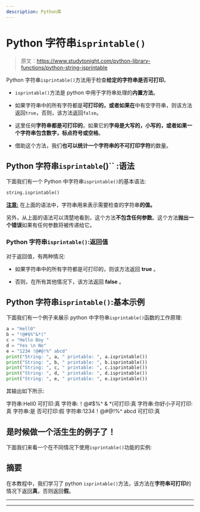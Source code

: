 ```yaml
---
description: Python库
---
```


# Python 字符串`isprintable()`

> 原文：<https://www.studytonight.com/python-library-functions/python-string-isprintable>

Python 字符串`isprintable()`方法用于检查**给定的字符串是否可打印**。

*   `isprintable()`方法是 python 中用于字符串处理的**内置方法**。

*   如果字符串中的所有字符都是**可打印的，或者如果在**中有空字符串，则该方法返回`true`，否则，该方法返回`false`。

*   这里任何**字符串都是可打印的**，如果它的**字母是大写的，小写的，或者如果一个字符串包含数字，标点符号或空格**。

*   借助这个方法，我们**也可以统计一个字符串的不可打印字符**的数量。

## Python 字符串`isprintable`()`` :语法

下面我们有一个 Python 中字符串`isprintable()`的基本语法:

```py
string.isprintable() 
```

<u>**注意:**</u> 在上面的语法中，字符串用来表示需要检查的字符串**的值。**

另外，从上面的语法可以清楚地看到，这个方法**不包含任何参数**。这个方法**抛出一个错误**如果有任何参数将被传递给它。

### Python 字符串`isprintable()`:返回值

对于返回值，有两种情况:

*   如果字符串中的所有字符都是可打印的，则该方法返回 **true** 。

*   否则，在所有其他情况下，该方法返回 **false** 。

## Python 字符串`isprintable()`:基本示例

下面我们有一个例子来展示 python 中字符串`isprintable()`函数的工作原理:

```py
a = "Hell0"
b = "!@#$%^&*("
c = "Hello Boy "
d = "Yes \n No"
e = "1234 !@#@!%^ abcd"
print("String: ", a, " printable: ", a.isprintable())
print("String: ", b, " printable: ", b.isprintable())
print("String: ", c, " printable: ", c.isprintable())
print("String: ", d, " printable: ", d.isprintable())
print("String: ", e, " printable: ", e.isprintable())
```

其输出如下所示:

字符串:Hell0 可打印:真
字符串:！@#$%^ & *(可打印:真
字符串:你好小子可打印:真
字符串:是
否可打印:假
字符串:1234！@#@!%^ abcd 可打印:真

## 是时候做一个活生生的例子了！

下面我们来看一个在不同情况下使用`isprintable()`功能的实例:

## 摘要

在本教程中，我们学习了 python `isprintable()`方法，该方法在**字符串可打印**的情况下返回**真**，否则返回**假**。

* * *

* * *